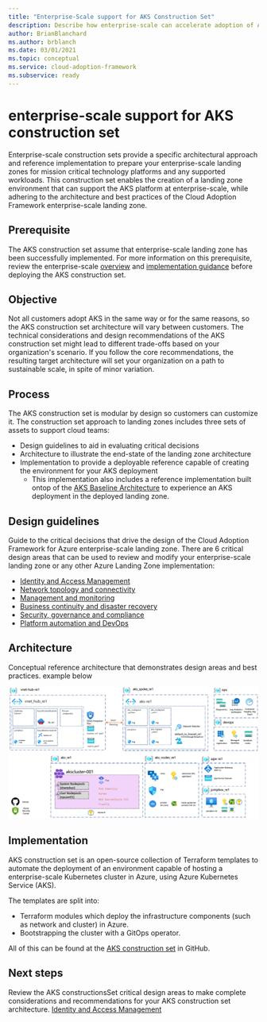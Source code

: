 ```yaml
---
title: "Enterprise-Scale support for AKS Construction Set"
description: Describe how enterprise-scale can accelerate adoption of AKS
author: BrianBlanchard
ms.author: brblanch
ms.date: 03/01/2021
ms.topic: conceptual
ms.service: cloud-adoption-framework
ms.subservice: ready
---
```


# enterprise-scale support for AKS construction set
  
Enterprise-scale construction sets provide a specific architectural approach and reference implementation to prepare your enterprise-scale landing zones for mission critical technology platforms and any supported workloads. This construction set enables the creation of a landing zone environment that can support the AKS platform at enterprise-scale, while adhering to the architecture and best practices of the Cloud Adoption Framework enterprise-scale landing zone.

## Prerequisite

The AKS construction set assume that enterprise-scale landing zone has been successfully implemented. For more information on this prerequisite, review the enterprise-scale [overview](../../ready/enterprise-scale/index.md) and [implementation guidance](../../ready/enterprise-scale/implementation.md) before deploying the AKS construction set.

## Objective

Not all customers adopt AKS in the same way or for the same reasons, so the AKS construction set architecture will vary between customers. The technical considerations and design recommendations of the AKS construction set might lead to different trade-offs based on your organization's scenario. If you follow the core recommendations, the resulting target architecture will set your organization on a path to sustainable scale, in spite of minor variation.

## Process

The AKS construction set is modular by design so customers can customize it. The construction set approach to landing zones includes three sets of assets to support cloud teams:

- Design guidelines to aid in evaluating critical decisions
- Architecture to illustrate the end-state of the landing zone architecture
- Implementation to provide a deployable reference capable of creating the environment for your AKS deployment
  - This implementation also includes a reference implementation built ontop of the [AKS Baseline Architecture](/azure/architecture/reference-architectures/containers/aks/secure-baseline-aks) to experience an AKS deployment in the deployed landing zone.

## Design guidelines

Guide to the critical decisions that drive the design of the Cloud Adoption Framework for Azure enterprise-scale landing zone. There are 6 critical design areas that can be used to review and modify your enterprise-scale landing zone or any other Azure Landing Zone implementation:

- [Identity and Access Management](./eslz-identity-and-access-management.md)
- [Network topology and connectivity](./eslz-network-topology-and-connectivity.md)
- [Management and monitoring](./eslz-management-and-monitoring.md)
- [Business continuity and disaster recovery](./eslz-business-continuity-and-disaster-recovery.md)
- [Security, governance and compliance](./eslz-security-governance-and-compliance.md)
- [Platform automation and DevOps](./eslz-platform-automation-and-devops.md)

## Architecture

Conceptual reference architecture that demonstrates design areas and best practices. example below

![Responsibility Zones](media\aks_enterprise_scale_lz.png)

## Implementation

AKS construction set is an open-source collection of Terraform templates to automate the deployment of an environment capable of hosting a enterprise-scale Kubernetes cluster in Azure, using Azure Kubernetes Service (AKS).

The templates are split into:

- Terraform modules which deploy the infrastructure components (such as network and cluster) in Azure.
- Bootstrapping the cluster with a GitOps operator.

All of this can be found at the [AKS construction set](https://github.com/Azure/caf-terraform-landingzones-starter/tree/starter/enterprise_scale/construction_sets/aks/online/aks_secure_baseline) in GitHub.

## Next steps

Review the AKS constructionsSet critical design areas to make complete considerations and recommendations for your AKS construction set architecture. [Identity and Access Management](./eslz-identity-and-access-management.md)
